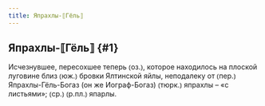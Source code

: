 ```yaml
---
title: Япрахлы-⟦Гёль⟧
---
```

## Япрахлы-⟦Гёль⟧ {#1}

Исчезнувшее, пересохшее теперь ⦅оз.⦆, которое находилось на плоской луговине близ ⦅юж.⦆ бровки Ялтинской яйлы, неподалеку от ⦅пер.⦆ Япрахлы-Гёль-Богаз (он же Иограф-Богаз) ⦅тюрк.⦆ япрахлы – «с листьями»; ⦅ср.⦆ ⦅р.пл.⦆ япарлы.
